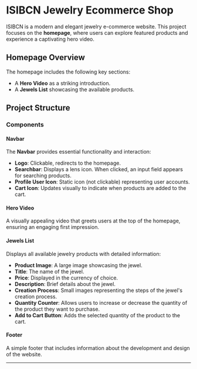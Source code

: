 # ISIBCN Jewelry Ecommerce Shop

ISIBCN is a modern and elegant jewelry e-commerce website. This project focuses on the **homepage**, where users can explore featured products and experience a captivating hero video. 

## Homepage Overview

The homepage includes the following key sections:
- A **Hero Video** as a striking introduction.
- A **Jewels List** showcasing the available products.



## Project Structure

### Components

#### Navbar
The **Navbar** provides essential functionality and interaction:
- **Logo**: Clickable, redirects to the homepage.
- **Searchbar**: Displays a lens icon. When clicked, an input field appears for searching products.
- **Profile User Icon**: Static icon (not clickable) representing user accounts.
- **Cart Icon**: Updates visually to indicate when products are added to the cart.

#### Hero Video
A visually appealing video that greets users at the top of the homepage, ensuring an engaging first impression.

#### Jewels List
Displays all available jewelry products with detailed information:
- **Product Image**: A large image showcasing the jewel.
- **Title**: The name of the jewel.
- **Price**: Displayed in the currency of choice.
- **Description**: Brief details about the jewel.
- **Creation Process**: Small images representing the steps of the jewel's creation process.
- **Quantity Counter**: Allows users to increase or decrease the quantity of the product they want to purchase.
- **Add to Cart Button**: Adds the selected quantity of the product to the cart.

#### Footer
A simple footer that includes information about the development and design of the website.

---
